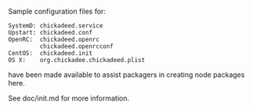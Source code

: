 Sample configuration files for:
```
SystemD: chickadeed.service
Upstart: chickadeed.conf
OpenRC:  chickadeed.openrc
         chickadeed.openrcconf
CentOS:  chickadeed.init
OS X:    org.chickadee.chickadeed.plist
```
have been made available to assist packagers in creating node packages here.

See doc/init.md for more information.
